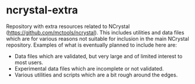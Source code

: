 # ncrystal-extra

Repository with extra resources related to NCrystal
(https://github.com/mctools/ncrystal). This includes utilities and data files
which are for various reasons not suitable for inclusion in the main NCrystal
repository. Examples of what is eventually planned to include here are:

* Data files which are validated, but very large and of limited interest to most users.
* Experimental data files which are incomplete or not validated.
* Various utilities and scripts which are a bit rough around the edges.
